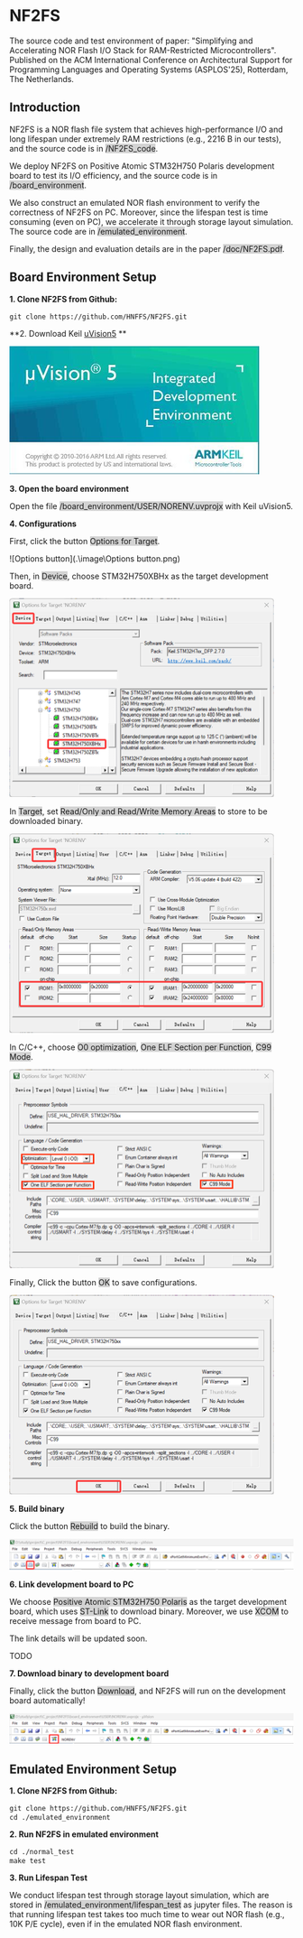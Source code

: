 # NF2FS

The source code and test environment of paper: "Simplifying and Accelerating NOR Flash I/O Stack for RAM-Restricted Microcontrollers". Published on the ACM International Conference on Architectural Support for Programming Languages and Operating Systems (ASPLOS'25), Rotterdam, The Netherlands.

## Introduction

NF2FS is a NOR flash file system that achieves high-performance I/O and long lifespan under extremely RAM restrictions (e.g., 2216 B in our tests), and the source code is in <font style="background: lightgrey">/NF2FS_code</font>.

We deploy NF2FS on Positive Atomic STM32H750 Polaris development board to test its I/O efficiency, and the source code is in <font style="background: lightgrey">/board_environment</font>.

We also construct an emulated NOR flash environment to verify the correctness of NF2FS on PC. Moreover,  since the lifespan test is time consuming (even on PC), we accelerate it through storage layout simulation. The source code are in <font style="background: lightgrey">/emulated_environment</font>.

Finally, the design and evaluation details are in the paper <font style="background: lightgrey">/doc/NF2FS.pdf</font>.

## Board Environment Setup

**1. Clone NF2FS from Github:**

~~~shell
git clone https://github.com/HNFFS/NF2FS.git
~~~

**2. Download Keil [uVision5](https://www.keil.com/demo/eval/c51.htm) **

![Keil](.\image\Keil.jpg)

**3. Open the board environment**

 Open the file <font style="background: lightgrey">/board_environment/USER/NORENV.uvprojx</font> with Keil uVision5.

**4. Configurations**

First, click the button <font style="background: lightgrey">Options for Target</font>.

![Options button](.\image\Options button.png)

Then, in <font style="background: lightgrey">Device</font>, choose STM32H750XBHx as the target development board.

<img src=".\image\Device.png" alt="Device" style="zoom: 50%;" />

In <font style="background: lightgrey">Target</font>, set <font style="background: lightgrey">Read/Only and Read/Write Memory Areas</font> to store to be downloaded binary.

<img src=".\image\Target.png" alt="Target" style="zoom:50%;" />

In C/C++, choose <font style="background: lightgrey">O0 optimization</font>, <font style="background: lightgrey">One ELF Section per Function</font>, <font style="background: lightgrey">C99 Mode</font>.

<img src=".\image\C-C++.png" alt="C-C++" style="zoom:50%;" />

Finally, Click the button <font style="background: lightgrey">OK</font> to save configurations.

<img src=".\image\OK.png" alt="OK" style="zoom:50%;" />

**5. Build binary**

Click the button <font style="background: lightgrey">Rebuild</font> to build the binary.

![Rebuild](.\image\Rebuild.png)

**6. Link development board to PC**

We choose <font style="background: lightgrey">Positive Atomic STM32H750 Polaris</font> as the target development board, which uses <font style="background: lightgrey">ST-Link</font> to download binary. Moreover, we use <font style="background: lightgrey">XCOM</font> to receive message from board to PC.

The link details will be updated soon.

TODO

**7. Download binary to development board**

Finally, click the button <font style="background: lightgrey">Download</font>, and NF2FS will run on the development board automatically!

![Download](.\image\Download.png)

## Emulated Environment Setup

**1. Clone NF2FS from Github:**

~~~shell
git clone https://github.com/HNFFS/NF2FS.git
cd ./emulated_environment
~~~

**2. Run NF2FS in emulated environment**

~~~shell
cd ./normal_test
make test
~~~

**3. Run Lifespan Test**

We conduct lifespan test through storage layout simulation, which are stored in <font style="background: lightgrey">/emulated_environment/lifespan_test</font> as jupyter files. The reason is that running lifespan test takes too much time to wear out NOR flash (e.g., 10K P/E cycle), even if in the emulated NOR flash environment.
